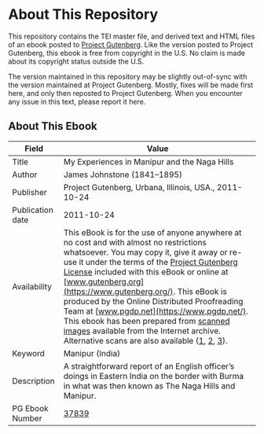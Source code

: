 # About This Repository

This repository contains the TEI master file, and derived text and HTML files of an ebook posted to [Project Gutenberg](https://www.gutenberg.org/). Like the version posted to Project Gutenberg, this ebook is free from copyright in the U.S. No claim is made about its copyright status outside the U.S.

The version maintained in this repository may be slightly out-of-sync with the version maintained at Project Gutenberg. Mostly, fixes will be made first here, and only then reposted to Project Gutenberg. When you encounter any issue in this text, please report it here.

## About This Ebook

| Field | Value |
| ----- | ----- |
| Title | My Experiences in Manipur and the Naga Hills |
| Author | James Johnstone (1841–1895) |
| Publisher | Project Gutenberg, Urbana, Illinois, USA., 2011-10-24 |
| Publication date | 2011-10-24 |
| Availability | This eBook is for the use of anyone anywhere at no cost and with almost no restrictions whatsoever. You may copy it, give it away or re-use it under the terms of the [Project Gutenberg License](https://www.gutenberg.org/license) included with this eBook or online at [www.gutenberg.org](https://www.gutenberg.org/). This eBook is produced by the Online Distributed Proofreading Team at [www.pgdp.net](https://www.pgdp.net/). This ebook has been prepared from [scanned images](https://www.archive.org/details/myexperiencesinm00johniala) available from the Internet archive. Alternative scans are also available ([1](https://www.archive.org/details/myexperiencesin00johngoog), [2](https://www.archive.org/details/cu31924024089744), [3](https://www.archive.org/details/cu31924098843083)). |
| Keyword | Manipur (India) |
| Description | A straightforward report of an English officer’s doings in Eastern India on the border with Burma in what was then known as The Naga Hills and Manipur. |
| PG Ebook Number | [37839](https://www.gutenberg.org/ebooks/37839) |
